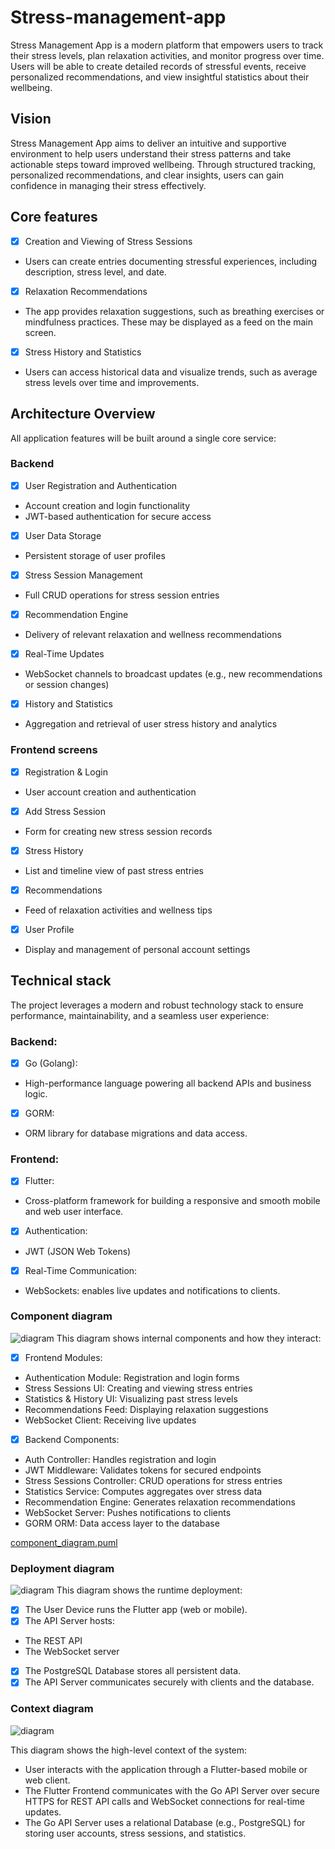 # Stress-management-app
Stress Management App is a modern platform that empowers users to track their stress levels, plan relaxation activities, and monitor progress over time.
Users will be able to create detailed records of stressful events, receive personalized recommendations, and view insightful statistics about their wellbeing.

## Vision
Stress Management App aims to deliver an intuitive and supportive environment to help users understand their stress patterns and take actionable steps toward improved wellbeing.
Through structured tracking, personalized recommendations, and clear insights, users can gain confidence in managing their stress effectively.


## Core features
- [X] Creation and Viewing of Stress Sessions
- Users can create entries documenting stressful experiences, including description, stress level, and date.

- [X] Relaxation Recommendations
- The app provides relaxation suggestions, such as breathing exercises or mindfulness practices.
These may be displayed as a feed on the main screen.

- [X] Stress History and Statistics
- Users can access historical data and visualize trends, such as average stress levels over time and improvements.

## Architecture Overview

All application features will be built around a single core service:

### Backend
- [X] User Registration and Authentication
- Account creation and login functionality
- JWT-based authentication for secure access

- [X] User Data Storage
- Persistent storage of user profiles

- [X] Stress Session Management
- Full CRUD operations for stress session entries

- [X] Recommendation Engine
- Delivery of relevant relaxation and wellness recommendations

- [X] Real-Time Updates

- WebSocket channels to broadcast updates (e.g., new recommendations or session changes)

- [X] History and Statistics

- Aggregation and retrieval of user stress history and analytics

### Frontend screens
- [X] Registration & Login
- User account creation and authentication
- [X] Add Stress Session
- Form for creating new stress session records
- [X] Stress History
- List and timeline view of past stress entries
- [X] Recommendations
- Feed of relaxation activities and wellness tips
- [X] User Profile
- Display and management of personal account settings

## Technical stack
The project leverages a modern and robust technology stack to ensure performance, maintainability, and a seamless user experience:
### Backend:

- [X] Go (Golang):
- High-performance language powering all backend APIs and business logic.

- [x] GORM:
- ORM library for database migrations and data access.

### Frontend:

- [X] Flutter:
- Cross-platform framework for building a responsive and smooth mobile and web user interface.

- [X] Authentication:
- JWT (JSON Web Tokens)

- [X] Real-Time Communication:
- WebSockets: enables live updates and notifications to clients.

### Component diagram 
![diagram](./docs/architecture/component_diagram.png)
This diagram shows internal components and how they interact:
- [X] Frontend Modules:
- Authentication Module: Registration and login forms
- Stress Sessions UI: Creating and viewing stress entries
- Statistics & History UI: Visualizing past stress levels
- Recommendations Feed: Displaying relaxation suggestions
- WebSocket Client: Receiving live updates

- [X] Backend Components:
- Auth Controller: Handles registration and login
- JWT Middleware: Validates tokens for secured endpoints
- Stress Sessions Controller: CRUD operations for stress entries
- Statistics Service: Computes aggregates over stress data
- Recommendation Engine: Generates relaxation recommendations
- WebSocket Server: Pushes notifications to clients
- GORM ORM: Data access layer to the database

[component_diagram.puml](./docs/architecture/component_diagram.puml)

### Deployment diagram
![diagram](./docs/architecture/deployment_diagram.png)
This diagram shows the runtime deployment:

- [X] The User Device runs the Flutter app (web or mobile).
- [X] The API Server hosts:
- The REST API
- The WebSocket server
- [X] The PostgreSQL Database stores all persistent data.
- [X] The API Server communicates securely with clients and the database.

### Context diagram
![diagram](./docs/architecture/context_diagram.png)

This diagram shows the high-level context of the system:

- User interacts with the application through a Flutter-based mobile or web client.
- The Flutter Frontend communicates with the Go API Server over secure HTTPS for REST API calls and WebSocket connections for real-time updates.
- The Go API Server uses a relational Database (e.g., PostgreSQL) for storing user accounts, stress sessions, and statistics.

